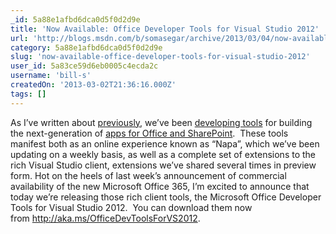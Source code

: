 ```yaml
---
_id: 5a88e1afbd6dca0d5f0d2d9e
title: 'Now Available: Office Developer Tools for Visual Studio 2012'
url: 'http://blogs.msdn.com/b/somasegar/archive/2013/03/04/now-available-office-developer-tools-for-visual-studio-2012.aspx'
category: 5a88e1afbd6dca0d5f0d2d9e
slug: 'now-available-office-developer-tools-for-visual-studio-2012'
user_id: 5a83ce59d6eb0005c4ecda2c
username: 'bill-s'
createdOn: '2013-03-02T21:36:16.000Z'
tags: []
---
```


As I’ve written about <a href="http://blogs.msdn.com/b/somasegar/archive/2012/11/12/building-apps-for-office-and-sharepoint.aspx">previously</a>, we’ve been <a href="http://blogs.msdn.com/b/somasegar/archive/2012/07/17/office-development-with-visual-studio-2012-and-napa.aspx">developing tools</a> for building the next-generation of <a href="http://msdn.microsoft.com/en-us/office/apps/fp160950.aspx">apps for Office and SharePoint</a>.  These tools manifest both as an online experience known as “Napa”, which we’ve been updating on a weekly basis, as well as a complete set of extensions to the rich Visual Studio client, extensions we’ve shared several times in preview form. Hot on the heels of last week’s announcement of commercial availability of the new Microsoft Office 365, I’m excited to announce that today we’re releasing those rich client tools, the Microsoft Office Developer Tools for Visual Studio 2012.  You can download them now from <a href="http://aka.ms/OfficeDevToolsForVS2012">http://aka.ms/OfficeDevToolsForVS2012</a>.

